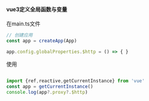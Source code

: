 #### vue3定义全局函数与变量

在main.ts文件

```ts
// 创建应用
const app = createApp(App)

app.config.globalProperties.$http = () => { }
```

使用

```ts

import {ref,reactive,getCurrentInstance} from 'vue'
const app = getCurrentInstance()
console.log(app?.proxy?.$http)
```

